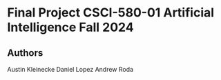 # Final Project CSCI-580-01 Artificial Intelligence Fall 2024
## Authors
Austin Kleinecke
Daniel Lopez
Andrew Roda
